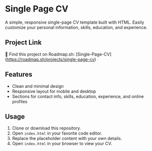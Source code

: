 # Single Page CV

A simple, responsive single-page CV template built with HTML. Easily customize your personal information, skills, education, and experience.

## Project Link
🔗 Find this project on Roadmap.sh: [Single-Page-CV] (https://roadmap.sh/projects/single-page-cv)

## Features
- Clean and minimal design
- Responsive layout for mobile and desktop
- Sections for contact info, skills, education, experience, and online profiles

## Usage
1. Clone or download this repository.
2. Open `index.html` in your favorite code editor.
3. Replace the placeholder content with your own details.
4. Open `index.html` in your browser to view your CV.
